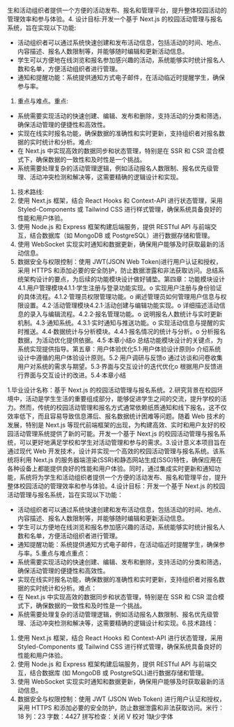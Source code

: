 
生和活动组织者提供一个方便的活动发布、报名和管理平台，提升整体校园活动的管理效率和参与体验。4. 设计目标:开发一个基于 Next.js 的校园活动管理与报名系统，旨在实现以下功能:
* 活动组织者可以通过系统快速创建和发布活动信息，包括活动的时间、地点、内容描述、报名人数限制等，并能够随时编辑和更新活动信息。
* 学生可以方便地在线浏览和报名参加感兴趣的活动，系统能够实时统计报名人数和名单，方便活动组织者进行管理。
* 通知和提醒功能：系统提供通知方式电子邮件，在活动临近时提醒学生，确保参与率。
1. 重点与难点。重点:
* 系统需要实现活动的快速创建、编辑、发布和删除，支持活动的分类和筛选，确保活动管理的便捷性和高效性。
* 实现在线实时报名功能，确保数据的准确性和实时更新，支持组织者对报名数据的实时统计和分析。难点:
* 在 Next.js 中实现高效的数据同步和状态管理，特别是在 SSR 和 CSR 混合模式下，确保数据的一致性和及时性是一个挑战。
* 系统需要处理复杂的活动管理逻辑，例如活动报名人数限制、报名优先级管理、活动冲突检测和解决等，这需要精确的逻辑设计和实现。
1. 技术路线:
2. 使用 Next.js 框架，结合 React Hooks 和 Context-API 进行状态管理，采用 Styled-Components 或 Tailwind CSS 进行样式管理，确保系统具备良好的性能和用户体验。
3. 使用 Node.js 和 Express 框架构建后端服务，提供 RESTful API 与前端交互，结合数据库（如 MongoDB 或 PostgreSQL）进行数据存储和管理。
4. 使用 WebSocket 实现实时通知和数据更新，确保用户能够及时获取最新的活动信息。
5. 数据安全与权限控制：使用 JWT(JSON Web Token)进行用户认证和授权，采用 HTTPS 和添加必要的安全防护，防止数据泄露和非法获取访问。总结系统架构设计的要点，为后续的功能模块设计做好铺垫。第四章：功能模块设计4.1.用户管理模块4.1.1·学生注册与登录功能实现。o 实现用户注册与身份验证的具体流程。4.1.2·管理员权限管理功能。o 阐述管理员如何管理用户信息与权限设置。4.2·活动管理模块4.2.1·活动创建与编辑功能实现。o 详细描述活动信息的录入与编辑流程。4.2.2·报名管理功能。o 说明报名人数统计与实时更新机制。4.3·通知系统。4.3.1·实时通知与推送功能。o 实现活动信息与提醒的实时推送。4.4·数据统计与分析模块。4.4.1·报名情况的统计与分析。o 分析报名数据，为活动优化提供依据。4.5·本章小结o 总结功能模块设计的关键点，为系统实现提供指导。第五章：用户体验优化5.1·用户体验设计原则o 介绍系统设计中遵循的用户体验设计原则。5.2·用户调研与反馈o 通过访谈和问卷收集用户对系统的需求与期望。5.3·界面与交互设计的迭代优化o 根据用户反馈进行界面与交互设计的改进。5.4·本章小结





1.毕业设计名称：基于 Next.js 的校园活动管理与报名系统。2.研究背景在校园环境中，活动是学生生活的重要组成部分，能够促进学生之间的交流，提升学校的活力。然而，传统的校园活动管理和报名方式通常依赖纸质通知和线下报名，这不仅效率低下，而且容易导致信息滞后、报名数据统计困难等问题。随着 Web 技术的发展，特别是 Next.js 等现代前端框架的出现，为构建高效、实时和用户友好的校园活动管理系统提供了新的可能。开发一个基于 Next.js 的校园活动管理与报名系统，可以更好地满足学校和学生对活动管理和参与的需求。3.设计意义本项目旨在通过现代 Web 开发技术，设计并实现一个高效的校园活动管理与报名系统。该系统将利用 Next.js 的服务器端渲染(SSR)和静态网站生成(SSG)特性，确保应用在各种设备上都能提供良好的性能和用户体验。同时，通过集成实时更新和通知功能，系统将为学生和活动组织者提供一个方便的活动发布、报名和管理平台，提升整体校园活动的管理效率和参与体验。4.设计目标：开发一个基于 Next.js 的校园活动管理与报名系统，旨在实现以下功能：
* 活动组织者可以通过系统快速创建和发布活动信息，包括活动的时间、地点、内容描述、报名人数限制等，并能够随时编辑和更新活动信息。
* 学生可以方便地在线浏览和报名参加感兴趣的活动，系统能够实时统计报名人数和名单，方便活动组织者进行管理。
* 通知提醒功能：系统提供通知方式电子邮件，在活动临近时提醒学生，确保参与率。5.重点与难点重点：
* 系统需要实现活动的快速创建、编辑、发布和删除，支持活动的分类和筛选，确保活动管理的便捷性和高效性。
* 实现在线实时报名功能，确保数据的准确性和实时更新，支持组织者对报名数据的实时统计和分析。难点：
* 在 Next.js 中实现高效的数据同步和状态管理，特别是在 SSR 和 CSR 混合模式下，确保数据的一致性和及时性是一个挑战。
* 系统需要处理复杂的活动管理逻辑，例如活动报名人数限制、报名优先级管理、活动冲突检测和解决等，这需要精确的逻辑设计和实现。6.技术路线：
1. 使用 Next.js 框架，结合 React Hooks 和 Context-API 进行状态管理，采用 Styled-Components 或 Tailwind CSS 进行样式管理，确保系统具备良好的性能和用户体验。
2. 使用 Node.js 和 Express 框架构建后端服务，提供 RESTful API 与前端交互，结合数据库 (如 MongoDB 或 PostgreSQL)进行数据存储和管理。
3. 使用 WebSocket 实现实时通知和数据更新，确保用户能够及时获取最新的活动信息。
4. 数据安全与权限控制：使用 JWT (JSON Web Token) 进行用户认证和授权，采用 HTTPS 和添加必要的安全防护，防止数据泄露和非法获取访问。米行：18 列：23 字数：4427 拼写检查：关闭 V 校对 1缺少字体

